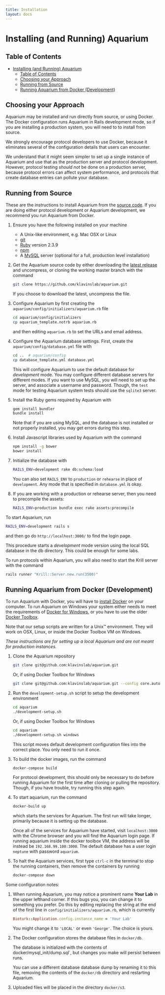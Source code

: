 ```yaml
---
title: Installation
layout: docs
---
```


# Installing (and Running) Aquarium

## Table of Contents

<!-- TOC -->

- [Installing (and Running) Aquarium](#installing-and-running-aquarium)
    - [Table of Contents](#table-of-contents)
    - [Choosing your Approach](#choosing-your-approach)
    - [Running from Source](#running-from-source)
    - [Running Aquarium from Docker (Development)](#running-aquarium-from-docker-development)

<!-- /TOC -->

## Choosing your Approach

Aquarium may be installed and run directly from source, or using Docker.
The Docker configuration runs Aquarium in Rails development mode, so if you are installing a production system, you will need to to install from source.

We strongly encourage protocol developers to use Docker, because it eliminates several of the configuration details that users can encounter.

We understand that it might seem simpler to set up a single instance of Aquarium and use that as the production server and protocol development.
However, protocol testing _should not_ be done on a production server, because protocol errors can affect system performance, and protocols that create database entries can pollute your database.

## Running from Source

These are the instructions to install Aquarium from the [source code](https://github.com/klavinslab/aquarium).
If you are doing either protocol development or Aquarium development, we recommend you run Aquarium from Docker.

1.  Ensure you have the following installed on your machine

    - A Unix-like environment, e.g. Mac OSX or Linux
    - [git](https://git-scm.com)
    - [Ruby](https://www.ruby-lang.org/en/) version 2.3.9
    - [npm](https://www.npmjs.com/get-npm)
    - A [MySQL](https://www.mysql.com) server (optional for a full, production level installation)

2)  Get the Aquarium source code by either downloading the [latest release](https://github.com/klavinslab/aquarium/releases/latest) and uncompress, or cloning the working master branch with the command

    ```bash
    git clone https://github.com/klavinslab/aquarium.git
    ```

    If you choose to download the latest, uncompress the file.

3)  Configure Aquarium by first creating the `aquarium/config/initializers/aquarium.rb` file

    ```bash
    cd aquarium/config/initializers
    cp aquarium_template.notrb aquarium.rb
    ```

    and then editing `aquarium.rb` to set the URLs and email address.

4)  Configure the Aquarium database settings. First, create the `aquarium/config/database.yml` file with

    ```bash
    cd ..  # aquarium/config
    cp database_template.yml database.yml
    ```

    This will configure Aquarium to use the default database for _development_ mode.
    You may configure different database servers for different modes.
    If you want to use MySQL, you will need to set up the server, and associate a username and password.
    Though, the `test` mode for testing Aquarium system tests should use the `sqlite3` server.

5)  Install the Ruby gems required by Aquarium with

    ```bash
    gem install bundler
    bundle install
    ```

    Note that if you are using MySQL, and the database is not installed or not properly installed, you may get errors during this step.

6)  Install Javascript libraries used by Aquarium with the command

    ```bash
    npm install -g bower
    bower install
    ```

7)  Initialize the database with

    ```bash
    RAILS_ENV=development rake db:schema:load
    ```

    You can also set `RAILS_ENV` to `production` or `rehearse` in place of `development`.
    Any mode that is specified in `database.yml` is okay.

8)  If you are working with a production or rehearse server, then you need to precompile the assets:

    ```bash
    RAILS_ENV=production bundle exec rake assets:precompile
    ```

To start Aquarium, run

```bash
RAILS_ENV=development rails s
```

and then go do `http://localhost:3000/` to find the login page.

This procedure starts a _development_ mode version using the local SQL database in the db directory.
This could be enough for some labs.

To run protocols within Aquarium, you will also need to start the Krill server with the command

```bash
rails runner "Krill::Server.new.run(3500)"
```

## Running Aquarium from Docker (Development)

To run Aquarium with Docker, you will have to [install Docker](https://docs.docker.com/install/) on your computer.
To run Aquarium on Windows your system either needs to meet the requirements of [Docker for Windows](https://www.docker.com/docker-windows), or you have to use the older [Docker Toolbox](https://docs.docker.com/toolbox/toolbox_install_windows/).

Note that our setup scripts are written for a Unix&trade; environment. They will work on OSX, Linux, or inside the Docker Toolbox VM on Windows.

_These instructions are for setting up a local Aquarium and are not meant for production instances._

1.  Clone the Aquarium repository

    ```bash
    git clone git@github.com:klavinslab/aquarium.git
    ```

    Or, if using Docker Toolbox for Windows

    ```bash
    git clone git@github.com:klavinslab/aquarium.git --config core.autocrlf=input
    ```

2.  Run the `development-setup.sh` script to setup the development environment

    ```bash
    cd aquarium
    ./development-setup.sh
    ```

    Or, if using Docker Toolbox for Windows

    ```bash
    cd aquarium
    ./development-setup.sh windows
    ```

    This script moves default development configuration files into the correct place. You only need to run it once.

3.  To build the docker images, run the command

    ```bash
    docker-compose build
    ```

    For protocol development, this should only be necessary to do before running Aquarium for the first time after cloning or pulling the repository.
    Though, if you have trouble, try running this step again.

4.  To start aquarium, run the command

    ```bash
    docker-build up
    ```

    which starts the services for Aquarium.
    The first run will take longer, primarily because it is setting up the database.

    Once all of the services for Aquarium have started, visit `localhost:3000` with the Chrome browser and you will find the Aquarium login page. If running aquarium inside the docker toolbox VM, the address will be instead be `192.168.99.100:3000`.
    The default database has a user login `neptune` with password `aquarium`.

5.  To halt the Aquarium services, first type `ctrl-c` in the terminal to stop the running containers, then remove the containers by running

    ```bash
    docker-compose down
    ```

Some configuration notes:

1.  When running Aquarium, you may notice a prominent name **Your Lab** in the upper lefthand corner. If this bugs you, you can change it to something you prefer. Do this by editing replacing the string at the end of the first line in `config/initializers/aquarium.rb`, which is currently

    ```ruby
    Bioturk::Application.config.instance_name = 'Your Lab'
    ```

    You might change it to `'LOCAL'` or even `'George'`.
    The choice is yours.

2.  The Docker configuration stores the database files in `docker/db`.

    The database is initialized with the contents of docker/mysql_init/dump.sql`, but changes you make will persist between runs.

    You can use a different database database dump by renaming it to this file, removing the contents of the `docker/db` directory and restarting Aquarium.

3.  Uploaded files will be placed in the directory `docker/s3`.
